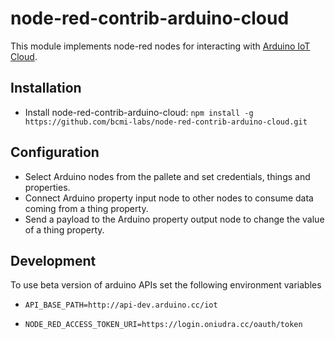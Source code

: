 # node-red-contrib-arduino-cloud

This module implements node-red nodes for interacting with [Arduino IoT Cloud](https://create.arduino.cc/iot).

## Installation
+ Install node-red-contrib-arduino-cloud:
`npm install -g https://github.com/bcmi-labs/node-red-contrib-arduino-cloud.git`

## Configuration
+ Select Arduino nodes from the pallete and set credentials, things and properties.
+ Connect Arduino property input node to other nodes to consume data coming from a thing property.
+ Send a payload to the Arduino property output node to change the value of a thing property.

## Development
To use beta version of arduino APIs set the following environment variables

+ `API_BASE_PATH=http://api-dev.arduino.cc/iot`

+ `NODE_RED_ACCESS_TOKEN_URI=https://login.oniudra.cc/oauth/token`




